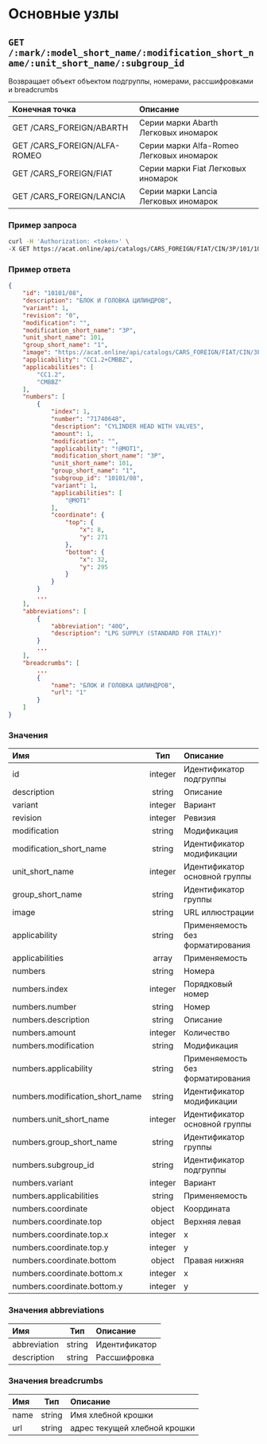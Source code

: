 # Основные узлы

## `GET /:mark/:model_short_name/:modification_short_name/:unit_short_name/:subgroup_id`

Возвращает объект объектом подгруппы, номерами, рассшифровками и breadcrumbs

| Конечная точка | Описание |
| :---- | :--------------- |
| GET /CARS_FOREIGN/ABARTH | Серии марки Abarth Легковых иномарок |
| GET /CARS_FOREIGN/ALFA-ROMEO | Серии марки Alfa-Romeo Легковых иномарок |
| GET /CARS_FOREIGN/FIAT | Серии марки Fiat Легковых иномарок |
| GET /CARS_FOREIGN/LANCIA | Серии марки Lancia Легковых иномарок |

### Пример запроса

```bash
curl -H 'Authorization: <token>' \
-X GET https://acat.online/api/catalogs/CARS_FOREIGN/FIAT/CIN/3P/101/10101%2F08/1
```

### Пример ответа

```json
{
    "id": "10101/08",
    "description": "БЛОК И ГОЛОВКА ЦИЛИНДРОВ",
    "variant": 1,
    "revision": "0",
    "modification": "",
    "modification_short_name": "3P",
    "unit_short_name": 101,
    "group_short_name": "1",
    "image": "https://acat.online/api/catalogs/CARS_FOREIGN/FIAT/CIN/3P/101/10101%2F08/1/image",
    "applicability": "CC1.2+CMBBZ",
    "applicabilities": [
        "CC1.2",
        "CMBBZ"
    ],
    "numbers": [
        {
            "index": 1,
            "number": "71740648",
            "description": "CYLINDER HEAD WITH VALVES",
            "amount": 1,
            "modification": "",
            "applicability": "!@MOT1",
            "modification_short_name": "3P",
            "unit_short_name": 101,
            "group_short_name": "1",
            "subgroup_id": "10101/08",
            "variant": 1,
            "applicabilities": [
                "@MOT1"
            ],
            "coordinate": {
                "top": {
                    "x": 8,
                    "y": 271
                },
                "bottom": {
                    "x": 32,
                    "y": 295
                }
            }
        }
        ...
    ],
    "abbreviations": [
        {
            "abbreviation": "40Q",
            "description": "LPG SUPPLY (STANDARD FOR ITALY)"
        }
        ...
    ],
    "breadcrumbs": [
        ...
        {
            "name": "БЛОК И ГОЛОВКА ЦИЛИНДРОВ",
            "url": "1"
        }
    ]
}
```

### Значения

| Имя | Тип | Описание |
| :---- | :------: | :--------------- |
| id | integer | Идентификатор подгруппы |
| description | string | Описание |
| variant | integer | Вариант |
| revision | integer | Ревизия |
| modification | string | Модификация |
| modification_short_name | string | Идентификатор модификации |
| unit_short_name | integer | Идентификатор основной группы |
| group_short_name | string | Идентификатор группы |
| image | string | URL иллюстрации |
| applicability | string | Применяемость без форматирования |
| applicabilities | array | Применяемость |
| numbers | string | Номера |
| numbers.index | integer | Порядковый номер |
| numbers.number | string | Номер |
| numbers.description | string | Описание |
| numbers.amount | integer | Количество |
| numbers.modification | string | Модификация |
| numbers.applicability | string | Применяемость без форматирования |
| numbers.modification_short_name | string | Идентификатор модификации |
| numbers.unit_short_name | integer | Идентификатор основной группы |
| numbers.group_short_name | string | Идентификатор группы |
| numbers.subgroup_id | string | Идентификатор подгруппы |
| numbers.variant | integer | Вариант |
| numbers.applicabilities | string | Применяемость |
| numbers.coordinate | object | Координата |
| numbers.coordinate.top | object | Верхняя левая |
| numbers.coordinate.top.x | integer | x |
| numbers.coordinate.top.y | integer | y |
| numbers.coordinate.bottom | object | Правая нижняя |
| numbers.coordinate.bottom.x | integer | x |
| numbers.coordinate.bottom.y | integer | y |

### Значения abbreviations

| Имя | Тип | Описание |
| :---- | :------: | :--------------- |
| abbreviation | string | Идентификатор |
| description | string | Рассшифровка |

### Значения breadcrumbs

| Имя | Тип | Описание |
| :---- | :------: | :--------------- |
| name | string | Имя хлебной крошки |
| url | string | адрес текущей хлебной крошки |
